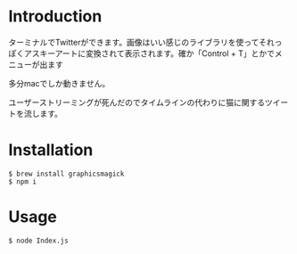 # Introduction
ターミナルでTwitterができます。画像はいい感じのライブラリを使ってそれっぽくアスキーアートに変換されて表示されます。確か「Control + T」とかでメニューが出ます

多分macでしか動きません。

ユーザーストリーミングが死んだのでタイムラインの代わりに猫に関するツイートを流します。

# Installation
	$ brew install graphicsmagick
	$ npm i 

# Usage
	$ node Index.js
